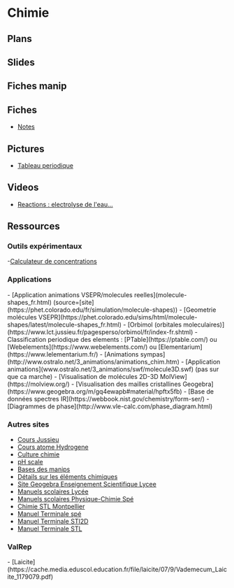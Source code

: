 <h1> Chimie </h1>

<h2> Plans </h2>

<h2> Slides </h2>

<h2> Fiches manip </h2>

<h2> Fiches </h2>

- [Notes](notes.docx)

<h2> Pictures </h2>

- [Tableau periodique](tableau_periodique-couleur.png)

<h2> Videos </h2>

- [Reactions : electrolyse de l'eau...](https://www.beautifulchemistry.net/reaction)


<h2> Ressources </h2>

<h3> Outils expérimentaux </h3>

-[Calculateur de concentrations](https://www.periodni.com/fr/preparation_des_solutions.php)

<h3> Applications </h3>
- [Application animations VSEPR/molecules reelles](molecule-shapes_fr.html) (source=[site](https://phet.colorado.edu/fr/simulation/molecule-shapes))
- [Geometrie molécules VSEPR](https://phet.colorado.edu/sims/html/molecule-shapes/latest/molecule-shapes_fr.html)
- [Orbimol (orbitales moleculaires)](https://www.lct.jussieu.fr/pagesperso/orbimol/fr/index-fr.shtml)
- Classification periodique des elements : [PTable](https://ptable.com/) ou [Webelements](https://www.webelements.com/) ou [Elementarium](https://www.lelementarium.fr/)
- [Animations sympas](http://www.ostralo.net/3_animations/animations_chim.htm)
- [Application animations](www.ostralo.net/3_animations/swf/molecule3D.swf) (pas sur que ca marche)
- [Visualisation de molécules 2D-3D MolView](https://molview.org/)
- [Visualisation des mailles cristallines Geogebra](https://www.geogebra.org/m/gq4ewapb#material/hpftx5fb)
- [Base de données spectres IR](https://webbook.nist.gov/chemistry/form-ser/)
- [Diagrammes de phase](http://www.vle-calc.com/phase_diagram.html)

<h3> Autres sites </h3>

- [Cours Jussieu](https://www.lct.jussieu.fr/pagesperso/chaquin/)
- [Cours atome Hydrogene](https://www.lct.jussieu.fr/pagesperso/chaquin/2.Atome_Hydrogene.pdf)
- [Culture chimie](http://culturesciences.chimie.ens.fr/)
- [pH scale](https://www.compoundchem.com/2015/07/09/ph-scale/)
- [Bases des manips](http://chimactiv.agroparistech.fr/fr/bases)
- [Détails sur les éléments chimiques](https://www.elementschimiques.fr/?fr)
- [Site Geogebra Enseignement Scientifique Lycee](https://www.geogebra.org/m/gq4ewapb)
- [Manuels scolaires Lycée](https://mesmanuels.fr/?version=acces-libre&discipline=physique-chimie)
- [Manuels scolaires Physique-Chimie Spé](https://manuelnumeriquemax.belin.education/#books)
- [Chimie STL Montpellier](https://spcl.ac-montpellier.fr/moodle/course/view.php?id=61)
- [Manuel Terminale spé](https://manuelnumeriquemax.belin.education/physique_chimie-terminale/topics/start)
- [Manuel Terminale STI2D](https://demo.libmanuels.fr/demo/9782206104980/specimen/0/?title=Physique%20-%20Chimie%20Tle%20STI2D%20(2020)&editor=Delagrave&version=2)
- [Manuel Terminale STL]()


<h3> ValRep </h3>
- [Laicite](https://cache.media.eduscol.education.fr/file/laicite/07/9/Vademecum_Laicite_1179079.pdf)


